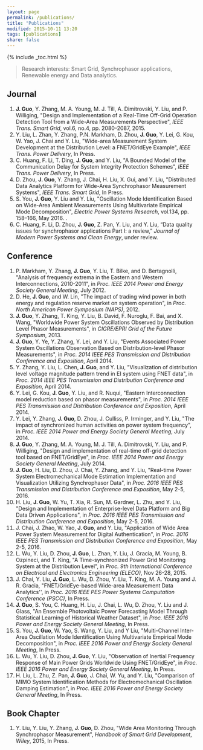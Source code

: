 ```yaml
---
layout: page
permalink: /publications/
title: "Publications"
modified: 2015-10-11 13:20
tags: [publications]
share: false
---
```

{% include _toc.html %}

> Research interests: Smart Grid, Synchrophasor applications, Renewable energy and Data analytics.

## Journal
1. **J. Guo**, Y. Zhang, M. A. Young, M. J. Till, A. Dimitrovski, Y. Liu, and P. Williging, "Design and Implementation of a Real-Time Off-Grid Operation Detection Tool from a Wide-Area Measurements Perspective", *IEEE Trans. Smart Grid*, vol.6, no.4, pp. 2080-2087, 2015. [<i class="fa fa-link"></i>](http://ieeexplore.ieee.org/lpdocs/epic03/wrapper.htm?arnumber=6894219)
2. Y. Liu, L. Zhan, Y. Zhang, P.N. Markham, D. Zhou, **J. Guo**, Y. Lei, G. Kou, W. Yao, J. Chai and Y. Liu, "Wide-area Measurement System Development at the Distribution Level: a FNET/GridEye Example", *IEEE Trans. Power Delivery*, In Press. [<i class="fa fa-link"></i>](http://ieeexplore.ieee.org/xpls/abs_all.jsp?arnumber=7265090)
3. C. Huang, F. Li, T. Ding, **J. Guo**, and Y. Liu, "A Bounded Model of the Communication Delay for System Integrity Protection Schemes", *IEEE Trans. Power Delivery*, In Press.
4. D. Zhou, **J. Guo**, Y. Zhang, J. Chai, H. Liu, X. Gui, and Y. Liu, "Distributed Data Analytics Platform for Wide-Area Synchrophasor Measurement Systems", *IEEE Trans. Smart Grid*, In Press.
5. S. You, **J. Guo**, Y. Liu and Y. Liu, "Oscillation Mode Identification Based on Wide-Area Ambient Measurements Using Multivariate Empirical Mode Decomposition", *Electric Power Systems Research*, vol.134, pp. 158–166, May 2016. [<i class="fa fa-link"></i>](http://www.sciencedirect.com/science/article/pii/S0378779616000158).
6. C. Huang, F. Li, D. Zhou, **J. Guo**, Z. Pan, Y. Liu, and Y. Liu, “Data quality issues for synchrophasor applications Part I: a review,” *Journal of Modern Power Systems and Clean Energy*, under review.

## Conference
1. P. Markham, Y. Zhang, **J. Guo**, Y. Liu, T. Bilke, and D. Bertagnolli, "Analysis of frequency extrema in the Eastern and Western Interconnections, 2010-2011", in *Proc. IEEE 2014 Power and Energy Society General Meeting*, July 2012. [<i class="fa fa-link"></i>](http://ieeexplore.ieee.org/lpdocs/epic03/wrapper.htm?arnumber=6345115)
2. D. He, **J. Guo**, and W. Lin, "The impact of trading wind power in both energy and regulation reserve market on system operation", in *Proc. North American Power Symposium (NAPS)*, 2012. [<i class="fa fa-link"></i>](http://ieeexplore.ieee.org/lpdocs/epic03/wrapper.htm?arnumber=6336399)
3. **J. Guo**, Y. Zhang, T. King, Y. Liu, B. David, F. Nuroglu, F. Bai, and X. Wang, "Worldwide Power System Oscillations Observed by Distribution Level Phasor Measurements", in *CIGRE/EPRI Grid of the Future Symposium*, 2013. [<i class="fa fa-file-pdf-o"></i>](/docs/2013-CIGRE-Oscillation.pdf)
4. **J. Guo**, Y. Ye, Y. Zhang, Y. Lei, and Y. Liu, "Events Associated Power System Oscillations Observation Based on Distribution-level Phasor Measurements", in *Proc. 2014 IEEE PES Transmission and Distribution Conference and Exposition*, April 2014.[<i class="fa fa-link"></i>](http://ieeexplore.ieee.org/lpdocs/epic03/wrapper.htm?arnumber=6863463)
5. Y. Zhang, Y. Liu, L. Chen, **J. Guo**, and Y. Liu, "Visualization of distribution level voltage magnitude pattern trend in EI system using FNET data", in *Proc. 2014 IEEE PES Transmission and Distribution Conference and Exposition*, April 2014. [<i class="fa fa-link"></i>](http://ieeexplore.ieee.org/lpdocs/epic03/wrapper.htm?arnumber=6863286)
6. Y. Lei, G. Kou, **J. Guo**, Y. Liu, and R. Nuqui, "Eastern Interconnection model reduction based on phasor measurements", in *Proc. 2014 IEEE PES Transmission and Distribution Conference and Exposition*, April 2014. [<i class="fa fa-link"></i>](http://ieeexplore.ieee.org/lpdocs/epic03/wrapper.htm?arnumber=6863418)
7. Y. Lei, Y. Zhang, **J. Guo**, D. Zhou, J. Culliss, P. Irminger, and Y. Liu, "The impact of synchronized human activities on power system frequency", in *Proc. IEEE 2014 Power and Energy Society General Meeting*, July 2014. [<i class="fa fa-link"></i>](http://ieeexplore.ieee.org/lpdocs/epic03/wrapper.htm?arnumber=6939472)
8. **J. Guo**, Y. Zhang, M. A. Young, M. J. Till, A. Dimitrovski, Y. Liu, and P. Williging, "Design and implementation of real-time off-grid detection tool based on FNET/GridEye", in *Proc. IEEE 2014 Power and Energy Society General Meeting*, July 2014. [<i class="fa fa-link"></i>](http://ieeexplore.ieee.org/lpdocs/epic03/wrapper.htm?arnumber=6939090)
9. **J. Guo**, H. Liu, D. Zhou, J. Chai, Y. Zhang, and Y. Liu, "Real-time Power System Electromechanical Mode Estimation Implementation and Visualization Utilizing Synchrophasor Data", in *Proc. 2016 IEEE PES Transmission and Distribution Conference and Exposition*, May 2-5, 2016. [<i class="fa fa-file-pdf-o"></i>](/docs/2016-TD-mode-estimation.pdf) 
10. H. Liu, **J. Guo**, W. Yu, T. Xia, R. Sun, M. Gardner, L. Zhu, and Y. Liu, "Design and Implementation of Enterprise-level Data Platform and Big Data Driven Applications", in *Proc. 2016 IEEE PES Transmission and Distribution Conference and Exposition*, May 2-5, 2016. [<i class="fa fa-file-pdf-o"></i>](/docs/2016-TD-BigData.pdf)
11. J. Chai, J. Zhao, W. Yao, **J. Guo**, and Y. Liu, "Application of Wide Area Power System Measurement for Digital Authentication", in *Proc. 2016 IEEE PES Transmission and Distribution Conference and Exposition*, May 2-5, 2016. [<i class="fa fa-file-pdf-o"></i>](/docs/2016-TD-Digital.pdf)  
12. L. Wu, Y. Liu, D. Zhou, **J. Guo**, L. Zhan, Y. Liu, J. Gracia, M. Young, B. Ozpineci, and T. King, "A Time-synchronized Power Grid Monitoring System at the Distribution Level", in *Proc. 9th International Conference on Electrical and Electronics Engineering (ELECO)*, Nov 26-28, 2015.
13. J. Chai, Y. Liu, **J. Guo**, L. Wu, D. Zhou, Y. Liu, T. King, M. A. Young and J. R. Gracia, "FNET/GridEye-based Wide-area Measurement Data Analytics'', in *Proc. 2016 IEEE PES Power Systems Computation Conference (PSCC)*, In Press.
14. **J. Guo**, S. You, C. Huang, H. Liu, J. Chai, L. Wu, D. Zhou, Y. Liu and J. Glass, "An Ensemble Photovoltaic Power Forecasting Model Through Statistical Learning of Historical Weather Dataset", in *Proc. IEEE 2016 Power and Energy Society General Meeting*, In Press.
15. S. You, **J. Guo**, W. Yao, S. Wang, Y. Liu, and Y Liu, "Multi-Channel Inter-Area Oscillation Mode Identification Using Multivariate Empirical Mode Decomposition", in *Proc. IEEE 2016 Power and Energy Society General Meeting*, In Press. 
16. L. Wu, Y. Liu, D. Zhou, **J. Guo**, Y. Liu, "Observation of Inertial Frequency Response of Main Power Grids Worldwide Using FNET/GridEye", in *Proc. IEEE 2016 Power and Energy Society General Meeting*, In Press. 
17. H. Liu, L. Zhu, Z. Pan, **J. Guo**, J. Chai, W. Yu, and Y. Liu, "Comparison of MIMO System Identification Methods for Electromechanical Oscillation Damping Estimation", in *Proc. IEEE 2016 Power and Energy Society General Meeting*, In Press.  

## Book Chapter
1. Y. Liu, Y. Liu, Y. Zhang, **J. Guo**, D. Zhou, "Wide Area Monitoring Through Synchrophasor Measurement", *Handbook of Smart Grid Development*, *Wiley*, 2015, In Press.
